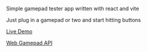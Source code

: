 
Simple gamepad tester app written with react and vite

Just plug in a gamepad or two and start hitting buttons

[Live Demo](https://gamepads.netlify.app/)

[Web Gamepad API](https://developer.mozilla.org/en-US/docs/Web/API/Gamepad_API)